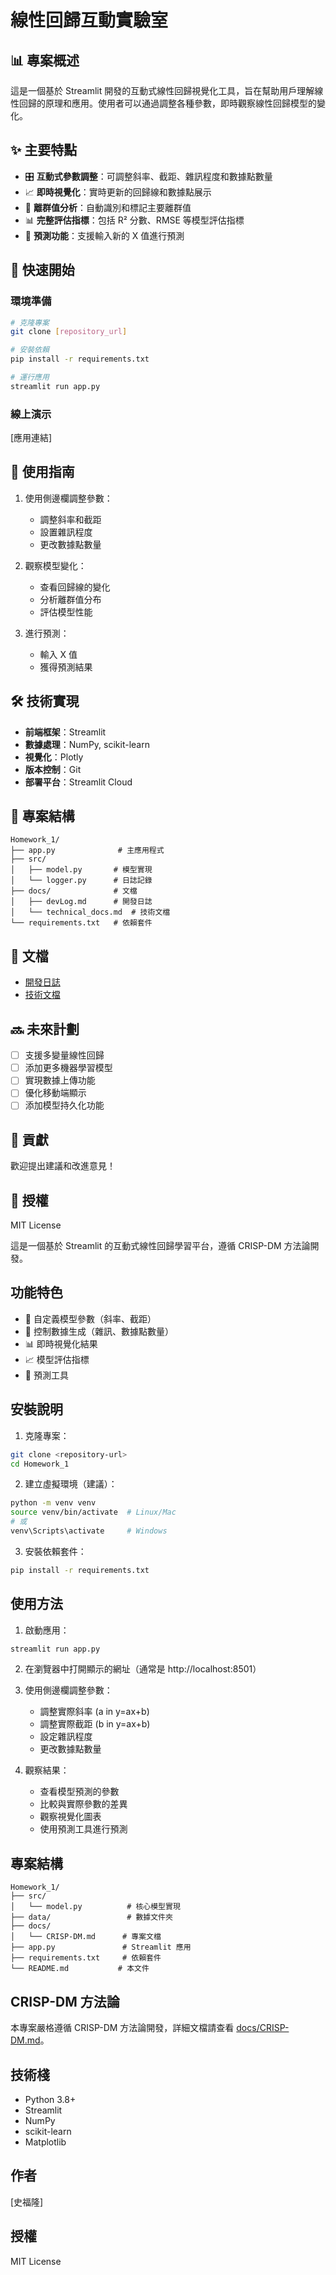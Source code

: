 # 線性回歸互動實驗室

## 📊 專案概述

這是一個基於 Streamlit 開發的互動式線性回歸視覺化工具，旨在幫助用戶理解線性回歸的原理和應用。使用者可以通過調整各種參數，即時觀察線性回歸模型的變化。

## ✨ 主要特點

- 🎛️ **互動式參數調整**：可調整斜率、截距、雜訊程度和數據點數量
- 📈 **即時視覺化**：實時更新的回歸線和數據點展示
- 🎯 **離群值分析**：自動識別和標記主要離群值
- 📊 **完整評估指標**：包括 R² 分數、RMSE 等模型評估指標
- 🔮 **預測功能**：支援輸入新的 X 值進行預測

## 🚀 快速開始

### 環境準備
```bash
# 克隆專案
git clone [repository_url]

# 安裝依賴
pip install -r requirements.txt

# 運行應用
streamlit run app.py
```

### 線上演示
[應用連結]

## 📖 使用指南

1. 使用側邊欄調整參數：
   - 調整斜率和截距
   - 設置雜訊程度
   - 更改數據點數量

2. 觀察模型變化：
   - 查看回歸線的變化
   - 分析離群值分布
   - 評估模型性能

3. 進行預測：
   - 輸入 X 值
   - 獲得預測結果

## 🛠️ 技術實現

- **前端框架**：Streamlit
- **數據處理**：NumPy, scikit-learn
- **視覺化**：Plotly
- **版本控制**：Git
- **部署平台**：Streamlit Cloud

## 📂 專案結構

```
Homework_1/
├── app.py              # 主應用程式
├── src/
│   ├── model.py       # 模型實現
│   └── logger.py      # 日誌記錄
├── docs/              # 文檔
│   ├── devLog.md      # 開發日誌
│   └── technical_docs.md  # 技術文檔
└── requirements.txt   # 依賴套件
```

## 📝 文檔

- [開發日誌](docs/devLog.md)
- [技術文檔](docs/technical_docs.md)

## 🔜 未來計劃

- [ ] 支援多變量線性回歸
- [ ] 添加更多機器學習模型
- [ ] 實現數據上傳功能
- [ ] 優化移動端顯示
- [ ] 添加模型持久化功能

## 👥 貢獻

歡迎提出建議和改進意見！

## 📄 授權

MIT License

這是一個基於 Streamlit 的互動式線性回歸學習平台，遵循 CRISP-DM 方法論開發。

## 功能特色

- 🎯 自定義模型參數（斜率、截距）
- 🎲 控制數據生成（雜訊、數據點數量）
- 📊 即時視覺化結果
- 📈 模型評估指標
- 🔮 預測工具

## 安裝說明

1. 克隆專案：
```bash
git clone <repository-url>
cd Homework_1
```

2. 建立虛擬環境（建議）：
```bash
python -m venv venv
source venv/bin/activate  # Linux/Mac
# 或
venv\Scripts\activate     # Windows
```

3. 安裝依賴套件：
```bash
pip install -r requirements.txt
```

## 使用方法

1. 啟動應用：
```bash
streamlit run app.py
```

2. 在瀏覽器中打開顯示的網址（通常是 http://localhost:8501）

3. 使用側邊欄調整參數：
   - 調整實際斜率 (a in y=ax+b)
   - 調整實際截距 (b in y=ax+b)
   - 設定雜訊程度
   - 更改數據點數量

4. 觀察結果：
   - 查看模型預測的參數
   - 比較與實際參數的差異
   - 觀察視覺化圖表
   - 使用預測工具進行預測

## 專案結構

```
Homework_1/
├── src/
│   └── model.py          # 核心模型實現
├── data/                 # 數據文件夾
├── docs/
│   └── CRISP-DM.md      # 專案文檔
├── app.py               # Streamlit 應用
├── requirements.txt     # 依賴套件
└── README.md           # 本文件
```

## CRISP-DM 方法論

本專案嚴格遵循 CRISP-DM 方法論開發，詳細文檔請查看 [docs/CRISP-DM.md](docs/CRISP-DM.md)。

## 技術棧

- Python 3.8+
- Streamlit
- NumPy
- scikit-learn
- Matplotlib

## 作者

[史福隆]

## 授權

MIT License